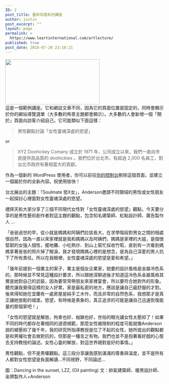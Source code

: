 ```yaml
---
ID: 2
post_title: 藝術存摺系列講座
author: justin
post_excerpt: ""
layout: page
permalink: >
  https://www.leartinternational.com/artlecture/
published: true
post_date: 2018-07-20 23:10:21
---
```

<img src="https://www.leartinternational.com/wordpress/wp-content/uploads/2018/07/02-300x143.jpg" alt="" width="300" height="143" class="alignnone size-medium wp-image-41" />
<div>這是一個範例講座。它和網誌文章不同，因為它的頁面位置是固定的，同時會顯示於你的網站導覽選單（大多數的佈景主題都會顯示）。大多數的人會新增一個「關於」頁面向訪客介紹自己。它可能類似下面這樣：
<blockquote>男性觀點討論「女性靈魂深處的慾望」</blockquote>
or
<blockquote>XYZ Doohickey Comany 成立於 1971 年，公司成立以來，我們一直向市民提供高品質的 doohickies 。我們位於台北市，有超過 2,000 名員工，對台北市政府有著相當大的貢獻。</blockquote>
作為一個新的 WordPress 使用者，你可以前往<a href="http://www.leartinternational.com/wordpress/wp-admin/">你的控制台</a>刪除這個頁面，並建立一個屬於你的全新內容。祝使用愉快！


台北展出的主題：「Soulmate 慾X女」，Anderson邀請不同領域的男性或女性朋友一起探討心裡面對女性靈魂深處的慾望。

禮拜天和大家分享了三個不同現代女性對「女性靈魂深處的慾望」觀點，今天要分享的是男性藝術創作者對這主題的觀點，包含知名建築師、紅點設計師、廣告製作人 ...

「爸爸過世的早，從小就是媽媽和阿姨們拉拔長大，在求學階段對男女之間的相處很自然，因為一直以來家裡就是我和媽媽以及阿姨們，媽媽是家裡的大姐，是個很堅韌的女強人個性，擺地攤、小吃熱炒、到山上幫忙採收竹筍，直到有一次看到媽媽拿著爸爸的照片掉了眼淚，我才發現媽媽心裡的是想念，是為自己深愛的男人抗下了所有責任。所以在我眼裡，女性靈魂深處的慾望是愛和希望。」

「幾年前接到一個業主的案子，業主是個女企業家，她要的設計風格是金屬冷色系的，那時候並不常見這種設計要求，所以跟她深聊過後才知道這冷色系金屬風格其實是她對自己的武裝，因為要常常帶朋友來家裡宴會，所以要符合她對外的形象。聽完讓我覺得這樣的女人好累，家是最私密的地方，應該是讓自己最舒服的才對。後來得知她在宜蘭有一處房屋是純手工木作，而且非常的自然色系，我想那才是真正讓她放鬆的城堡。慾望，有時候是表象的，真正追求的可能是讓自己迅速恢復能量的那個家吧！」

「女性的慾望就是解放，拘束也好、枷鎖也好，世俗的眼光讓女性太壓抑了！如果不同的時代都存在著相同的道德規範，那麼女性被限制的程度可能就像Anderson說的被壓抑了幾千年，我的研究所指導教授是位了不起的女性，她所提出的觀點都是和男權社會去做對抗的，但那是一種言之有物。我們也並不是抱著看好戲的心態去支持教授的論述。女性心靈的解放，對這世界絕對是好的事情。」

男性觀點，但不是男權觀點。這三段分享讓我感到滿滿的尊重與溫度，並不是所有人都對女性慾望是負面解讀...不同視野，不同論述...

圖：Dancing in the sunset, LZZ, (Oil painting)
文：帥氣建築師、暖男設計師、金牌製作人+Anderson
</div>